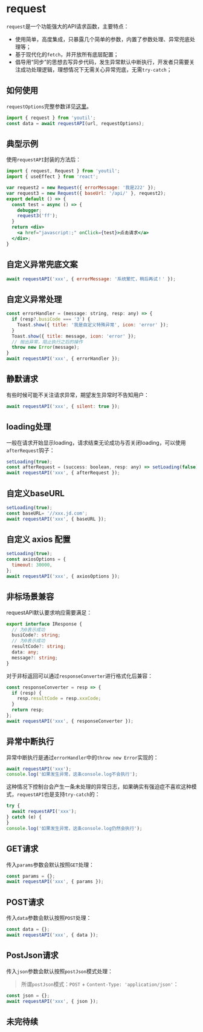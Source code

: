 
# request

`request`是一个功能强大的API请求函数，主要特点：

* 使用简单，高度集成，只暴露几个简单的参数，内置了参数处理、异常兜底处理等；
* 基于现代化的`fetch`，并开放所有底层配置；
* 倡导用“同步”的思想去写异步代码，发生异常默认中断执行，开发者只需要关注成功处理逻辑，理想情况下无需关心异常兜底，无需`try-catch`；

## 如何使用

`requestOptions`完整参数详见[这里](/docs/api/interfaces/IRequestOptions)。

```js
import { request } from 'youtil';
const data = await requestAPI(url, requestOptions);
```

## 典型示例

使用`requestAPI`封装的方法后：

```jsx preview
import { request, Request } from 'youtil';
import { useEffect } from 'react';

var request2 = new Request({ errorMessage: '我是222' });
var request3 = new Request({ baseUrl: '/api/' }, request2);
export default () => {
  const test = async () => {
    debugger;
    request3('ff');
  }
  return <div>
    <a href="javascript:;" onClick={test}>点击请求</a>
  </div>;
}


```

## 自定义异常兜底文案

```js
await requestAPI('xxx', { errorMessage: '系统繁忙，稍后再试！' });
```

## 自定义异常处理

```js
const errorHandler = (message: string, resp: any) => {
  if (resp?.busiCode === '3') {
    Toast.show({ title: '我是自定义特殊异常', icon: 'error' });
  }
  Toast.show({ title: message, icon: 'error' });
  // 抛出异常，阻止执行之后的操作
  throw new Error(message);
}
await requestAPI('xxx', { errorHandler });
```


## 静默请求

有些时候可能不关注请求异常，期望发生异常时不告知用户：

```js
await requestAPI('xxx', { silent: true });
```


## loading处理

一般在请求开始显示loading，请求结束无论成功与否关闭loading，可以使用`afterRequest`钩子：

```js
setLoading(true);
const afterRequest = (success: boolean, resp: any) => setLoading(false); 
await requestAPI('xxx', { afterRequest });
```

## 自定义baseURL

```js
setLoading(true);
const baseURL= '//xxx.jd.com';
await requestAPI('xxx', { baseURL });
```

## 自定义 axios 配置

```js
setLoading(true);
const axiosOptions = {
  timeout: 30000,
};
await requestAPI('xxx', { axiosOptions });
```

## 非标场景兼容

requestAPI默认要求响应需要满足：

```ts
export interface IResponse {
  // 为0表示成功
  busiCode?: string;
  // 为0表示成功
  resultCode?: string;
  data: any;
  message?: string;
}
```

对于非标返回可以通过`responseConverter`进行格式化后兼容：

```js
const responseConverter = resp => {
  if (resp) {
    resp.resultCode = resp.xxxCode;
  }
  return resp;
};
await requestAPI('xxx', { responseConverter });
```

## 异常中断执行

异常中断执行是通过`errorHandler`中的`throw new Error`实现的：

```js
await requestAPI('xxx');
console.log('如果发生异常，这条console.log不会执行');
```

这种情况下控制台会产生一条未处理的异常日志，如果确实有强迫症不喜欢这种模式，`requestAPI`也是支持`try-catch`的：

```js
try {
  await requestAPI('xxx');
} catch (e) {
}
console.log('如果发生异常，这条console.log仍然会执行');
```

## GET请求

传入`params`参数会默认按照`GET`处理：

```js
const params = {};
await requestAPI('xxx', { params });
```

## POST请求

传入`data`参数会默认按照`POST`处理：

```js
const data = {};
await requestAPI('xxx', { data });
```

## PostJson请求

传入`json`参数会默认按照`postJson`模式处理：

> 所谓`postJson`模式：`POST` + `Content-Type: 'application/json'`：

```js
const json = {};
await requestAPI('xxx', { json });
```

## 未完待续